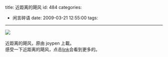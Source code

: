 title: 近距离的飓风
id: 484
categories:
  - 闲言碎语
date: 2009-03-21 12:55:00
tags:
---

![](http://m3.img.libdd.com/farm5/2012/0821/17/74531A92F4C3205107031F7A6A90C0C3E785475EF698_500_374.GIF)</img>
</br>
</br><span>近距离的飓风，原由 joypen 上載。</span>
</br>感受一下近距离的飓风，点击[link](http://www.boston.com/bigpicture/2009/03/undersea_eruptions_near_tonga.html)会看到更多的。